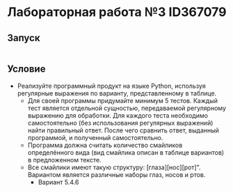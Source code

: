 # Лабораторная работа №3 ID367079

## Запуск
```shell
```

## Условие
- Реализуйте программный продукт на языке Python, используя регулярные выражения по варианту,
представленному в таблице. 
  - Для своей программы придумайте минимум 5 тестов. Каждый тест является отдельной сущностью,
  передаваемой регулярному выражению для обработки. Для каждого теста необходимо
  самостоятельно (без использования регулярных выражений) найти правильный ответ. После чего
  сравнить ответ, выданный программой, и полученный самостоятельно. 
  - Программа должна считать количество смайликов определённого вида (вид смайлика описан в таблице вариантов) в предложенном тексте. 
  - Все смайлики имеют такую структуру: \[глаза]\[нос]\[рот]". Вариантом является различные наборы глаз, носов и ртов.
    - Вариант 5.4.6